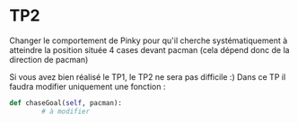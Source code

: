 # TP2

Changer le comportement de Pinky pour qu'il cherche systématiquement à atteindre la position située 4 cases devant pacman (cela dépend donc de la direction de pacman)

Si vous avez bien réalisé le TP1, le TP2 ne sera pas difficile :) Dans ce TP il faudra modifier uniquement une fonction :

```py
def chaseGoal(self, pacman):
        # à modifier
```
